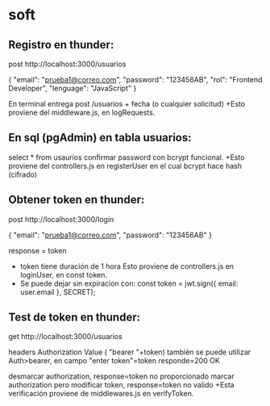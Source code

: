 # soft

## Registro en thunder:

post http://localhost:3000/usuarios

{
  "email": "prueba1@correo.com",
  "password": "123456AB",
  "rol": "Frontend Developer",
  "lenguage": "JavaScript"
}

En terminal entrega post /usuarios + fecha (o cualquier solicitud)
+Esto proviene del middleware.js, en logRequests. 


## En sql (pgAdmin) en tabla usuarios:

select * from usaurios 
confirmar password con bcrypt funcional.
+Esto proviene del controllers.js en registerUser en el cual bcrypt hace hash (cifrado)


## Obtener token en thunder:

post http://localhost:3000/login

{
  "email": "prueba1@correo.com",
  "password": "123456AB"
}

response = token

- token tiene duración de 1 hora
Esto proviene de controllers.js en loginUser, en const token.
- Se puede dejar sin expiracion con:
const token = jwt.sign({ email: user.email }, SECRET);

## Test de token en thunder:

get http://localhost:3000/usuarios

headers
Authorization Value ( "bearer "+token) 
también se puede utilizar
Auth>bearer, en campo "enter token"=token
responde=200 OK

desmarcar authorization, response=token no proporcionado
marcar authorization pero modificar token, response=token no valido
+Esta verificación proviene de middlewares.js en verifyToken.
